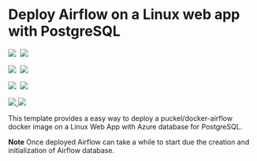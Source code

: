 # Deploy Airflow on a Linux web app with PostgreSQL

<IMG SRC="https://azbotstorage.blob.core.windows.net/badges/101-webapp-linux-airflow-postgresql/PublicLastTestDate.svg" />&nbsp;
<IMG SRC="https://azbotstorage.blob.core.windows.net/badges/101-webapp-linux-airflow-postgresql/PublicDeployment.svg" />&nbsp;

<IMG SRC="https://azbotstorage.blob.core.windows.net/badges/101-webapp-linux-airflow-postgresql/FairfaxLastTestDate.svg" />&nbsp;
<IMG SRC="https://azbotstorage.blob.core.windows.net/badges/101-webapp-linux-airflow-postgresql/FairfaxDeployment.svg" />&nbsp;

<IMG SRC="https://azbotstorage.blob.core.windows.net/badges/101-webapp-linux-airflow-postgresql/BestPracticeResult.svg" />&nbsp;
<IMG SRC="https://azbotstorage.blob.core.windows.net/badges/101-webapp-linux-airflow-postgresql/CredScanResult.svg" />&nbsp;

<a href="https://portal.azure.com/#create/Microsoft.Template/uri/https%3A%2F%2Fraw.githubusercontent.com%2Fsavjani%2Fazure-quickstart-templates%2Fmaster%2F101-webapp-linux-airflow-postgresql%2Fazuredeploy.json" target="_blank">
  <img src="http://azuredeploy.net/deploybutton.png"/>
</a>
<a href="http://armviz.io/#/?load=https%3A%2F%2Fraw.githubusercontent.com%2Fsavjani%2Fazure-quickstart-templates%2Fmaster%2F101-webapp-linux-airflow-postgresql%2Fazuredeploy.json" target="_blank">
  <img src="http://armviz.io/visualizebutton.png"/>
</a> 

This template provides a easy way to deploy a puckel/docker-airflow docker image on a Linux Web App with Azure database for PostgreSQL.

**Note** Once deployed Airflow can take a while to start due the creation and initialization of Airflow database.
